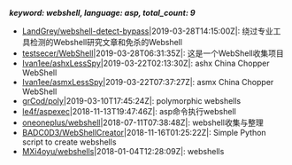 *******keyword: webshell, language: asp, total_count: 9*******

* [LandGrey/webshell-detect-bypass](https://github.com/LandGrey/webshell-detect-bypass)|2019-03-28T14:15:00Z|: 绕过专业工具检测的Webshell研究文章和免杀的Webshell
* [testsecer/WebShell](https://github.com/testsecer/WebShell)|2019-03-28T06:31:35Z|: 这是一个WebShell收集项目
* [Ivan1ee/ashxLessSpy](https://github.com/Ivan1ee/ashxLessSpy)|2019-03-22T02:13:30Z|: ashx China Chopper WebShell
* [Ivan1ee/asmxLessSpy](https://github.com/Ivan1ee/asmxLessSpy)|2019-03-22T07:37:27Z|: asmx China Chopper WebShell
* [grCod/poly](https://github.com/grCod/poly)|2019-03-10T17:45:24Z|: polymorphic webshells
* [le4f/aspexec](https://github.com/le4f/aspexec)|2018-11-13T19:47:46Z|: asp命令执行webshell
* [oneoneplus/webshell](https://github.com/oneoneplus/webshell)|2018-07-11T07:38:48Z|: webshell收集与整理
* [BADC0D3/WebShellCreator](https://github.com/BADC0D3/WebShellCreator)|2018-11-16T01:25:22Z|: Simple Python script to create webshells
* [MXi4oyu/webshells](https://github.com/MXi4oyu/webshells)|2018-01-04T12:28:09Z|: webshells

